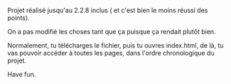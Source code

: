 Projet réalisé jusqu'au 2.2.8 inclus ( et c'est bien le moins réussi des points).

On a pas modifié les choses tant que ça puisque ça rendait plutôt bien.

Normalement, tu télécharges le fichier, puis tu ouvres index.html, de là, tu vas pouvoir accéder à toutes les pages, dans l'ordre chronologique du projet.

Have fun.
